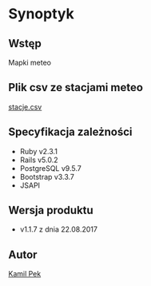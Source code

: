 # Synoptyk

## Wstęp
Mapki meteo

## Plik csv ze stacjami meteo
[stacje.csv](https://github.com/kamilpek/synop/blob/master/stacje.csv)

## Specyfikacja zależności
* Ruby v2.3.1
* Rails v5.0.2
* PostgreSQL v9.5.7
* Bootstrap v3.3.7
* JSAPI

## Wersja produktu
* v1.1.7 z dnia 22.08.2017

## Autor
[Kamil Pek](https://github.com/kamilpek)
